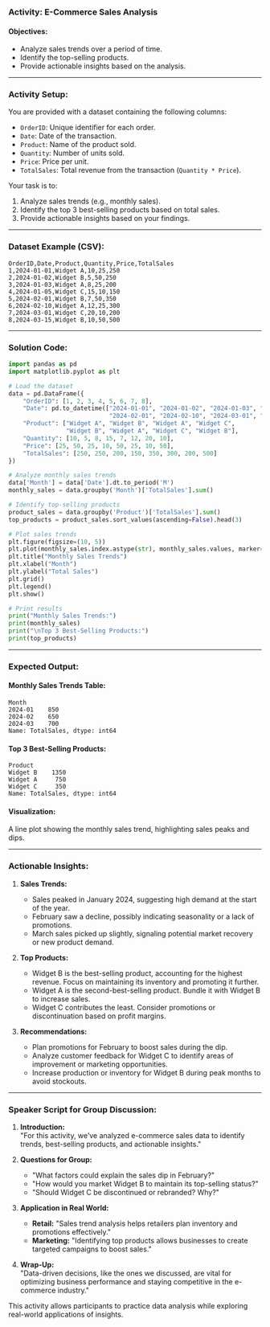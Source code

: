 ### **Activity: E-Commerce Sales Analysis**

#### **Objectives:**
- Analyze sales trends over a period of time.
- Identify the top-selling products.
- Provide actionable insights based on the analysis.

---

### **Activity Setup:**
You are provided with a dataset containing the following columns:
- `OrderID`: Unique identifier for each order.
- `Date`: Date of the transaction.
- `Product`: Name of the product sold.
- `Quantity`: Number of units sold.
- `Price`: Price per unit.
- `TotalSales`: Total revenue from the transaction (`Quantity * Price`).

Your task is to:
1. Analyze sales trends (e.g., monthly sales).
2. Identify the top 3 best-selling products based on total sales.
3. Provide actionable insights based on your findings.

---

### **Dataset Example (CSV):**
```csv
OrderID,Date,Product,Quantity,Price,TotalSales
1,2024-01-01,Widget A,10,25,250
2,2024-01-02,Widget B,5,50,250
3,2024-01-03,Widget A,8,25,200
4,2024-01-05,Widget C,15,10,150
5,2024-02-01,Widget B,7,50,350
6,2024-02-10,Widget A,12,25,300
7,2024-03-01,Widget C,20,10,200
8,2024-03-15,Widget B,10,50,500
```

---

### **Solution Code:**

```python
import pandas as pd
import matplotlib.pyplot as plt

# Load the dataset
data = pd.DataFrame({
    "OrderID": [1, 2, 3, 4, 5, 6, 7, 8],
    "Date": pd.to_datetime(["2024-01-01", "2024-01-02", "2024-01-03", "2024-01-05", 
                            "2024-02-01", "2024-02-10", "2024-03-01", "2024-03-15"]),
    "Product": ["Widget A", "Widget B", "Widget A", "Widget C", 
                "Widget B", "Widget A", "Widget C", "Widget B"],
    "Quantity": [10, 5, 8, 15, 7, 12, 20, 10],
    "Price": [25, 50, 25, 10, 50, 25, 10, 50],
    "TotalSales": [250, 250, 200, 150, 350, 300, 200, 500]
})

# Analyze monthly sales trends
data['Month'] = data['Date'].dt.to_period('M')
monthly_sales = data.groupby('Month')['TotalSales'].sum()

# Identify top-selling products
product_sales = data.groupby('Product')['TotalSales'].sum()
top_products = product_sales.sort_values(ascending=False).head(3)

# Plot sales trends
plt.figure(figsize=(10, 5))
plt.plot(monthly_sales.index.astype(str), monthly_sales.values, marker='o', label="Total Sales")
plt.title("Monthly Sales Trends")
plt.xlabel("Month")
plt.ylabel("Total Sales")
plt.grid()
plt.legend()
plt.show()

# Print results
print("Monthly Sales Trends:")
print(monthly_sales)
print("\nTop 3 Best-Selling Products:")
print(top_products)
```

---

### **Expected Output:**

#### **Monthly Sales Trends Table:**
```
Month
2024-01    850
2024-02    650
2024-03    700
Name: TotalSales, dtype: int64
```

#### **Top 3 Best-Selling Products:**
```
Product
Widget B    1350
Widget A     750
Widget C     350
Name: TotalSales, dtype: int64
```

#### **Visualization:**
A line plot showing the monthly sales trend, highlighting sales peaks and dips.

---

### **Actionable Insights:**
1. **Sales Trends:**
   - Sales peaked in January 2024, suggesting high demand at the start of the year.
   - February saw a decline, possibly indicating seasonality or a lack of promotions.
   - March sales picked up slightly, signaling potential market recovery or new product demand.

2. **Top Products:**
   - Widget B is the best-selling product, accounting for the highest revenue. Focus on maintaining its inventory and promoting it further.
   - Widget A is the second-best-selling product. Bundle it with Widget B to increase sales.
   - Widget C contributes the least. Consider promotions or discontinuation based on profit margins.

3. **Recommendations:**
   - Plan promotions for February to boost sales during the dip.
   - Analyze customer feedback for Widget C to identify areas of improvement or marketing opportunities.
   - Increase production or inventory for Widget B during peak months to avoid stockouts.

---

### **Speaker Script for Group Discussion:**
1. **Introduction:**  
   "For this activity, we’ve analyzed e-commerce sales data to identify trends, best-selling products, and actionable insights."

2. **Questions for Group:**
   - "What factors could explain the sales dip in February?"
   - "How would you market Widget B to maintain its top-selling status?"
   - "Should Widget C be discontinued or rebranded? Why?"

3. **Application in Real World:**  
   - **Retail:** "Sales trend analysis helps retailers plan inventory and promotions effectively."
   - **Marketing:** "Identifying top products allows businesses to create targeted campaigns to boost sales."

4. **Wrap-Up:**  
   "Data-driven decisions, like the ones we discussed, are vital for optimizing business performance and staying competitive in the e-commerce industry." 

This activity allows participants to practice data analysis while exploring real-world applications of insights.